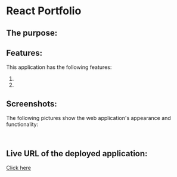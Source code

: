 # React Portfolio

## The purpose:

## Features:

This application has the following features:

1.
2.

## Screenshots:

The following pictures show the web application's appearance and functionality:

![]()

![]()

## Live URL of the deployed application:

[Click here]()
